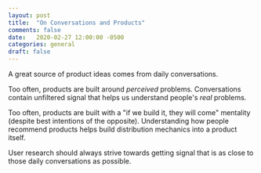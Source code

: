 ```yaml
---
layout: post
title:  "On Conversations and Products"
comments: false
date:   2020-02-27 12:00:00 -0500
categories: general
draft: false
---
```


A great source of product ideas comes from daily conversations. 

Too often, products are built around _perceived_ problems. Conversations contain unfiltered signal that helps us understand people's _real_ problems. 

Too often, products are built with a "if we build it, they will come" mentality (despite best intentions of the opposite). Understanding how people recommend products helps build distribution mechanics into a product itself. 

User research should always strive towards getting signal that is as close to those daily conversations as possible.